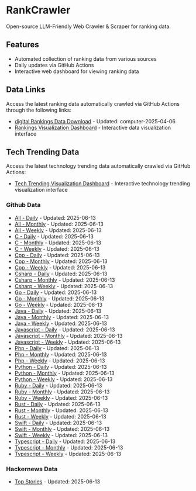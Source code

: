# RankCrawler

Open-source LLM-Friendly Web Crawler & Scraper for ranking data.

## Features

* Automated collection of ranking data from various sources
* Daily updates via GitHub Actions
* Interactive web dashboard for viewing ranking data


## Data Links

Access the latest ranking data automatically crawled via GitHub Actions through the following links:

* [digital Rankings Data Download](https://github.com/chenjy16/RankCrawler/blob/main/data/1688/digital_computer_2025-04-06.json) - Updated: computer-2025-04-06
* [Rankings Visualization Dashboard](https://chenjy16.github.io/RankCrawler/1688_rankings.html) - Interactive data visualization interface




## Tech Trending Data

Access the latest technology trending data automatically crawled via GitHub Actions:

* [Tech Trending Visualization Dashboard](https://chenjy16.github.io/RankCrawler/tech_trending.html) - Interactive technology trending visualization interface

### Github Data

* [All - Daily](https://github.com/chenjy16/RankCrawler/blob/main/data/github/github_all_daily_2025-06-13.json) - Updated: 2025-06-13
* [All - Monthly](https://github.com/chenjy16/RankCrawler/blob/main/data/github/github_all_monthly_2025-06-13.json) - Updated: 2025-06-13
* [All - Weekly](https://github.com/chenjy16/RankCrawler/blob/main/data/github/github_all_weekly_2025-06-13.json) - Updated: 2025-06-13
* [C - Daily](https://github.com/chenjy16/RankCrawler/blob/main/data/github/github_c_daily_2025-06-13.json) - Updated: 2025-06-13
* [C - Monthly](https://github.com/chenjy16/RankCrawler/blob/main/data/github/github_c_monthly_2025-06-13.json) - Updated: 2025-06-13
* [C - Weekly](https://github.com/chenjy16/RankCrawler/blob/main/data/github/github_c_weekly_2025-06-13.json) - Updated: 2025-06-13
* [Cpp - Daily](https://github.com/chenjy16/RankCrawler/blob/main/data/github/github_cpp_daily_2025-06-13.json) - Updated: 2025-06-13
* [Cpp - Monthly](https://github.com/chenjy16/RankCrawler/blob/main/data/github/github_cpp_monthly_2025-06-13.json) - Updated: 2025-06-13
* [Cpp - Weekly](https://github.com/chenjy16/RankCrawler/blob/main/data/github/github_cpp_weekly_2025-06-13.json) - Updated: 2025-06-13
* [Csharp - Daily](https://github.com/chenjy16/RankCrawler/blob/main/data/github/github_csharp_daily_2025-06-13.json) - Updated: 2025-06-13
* [Csharp - Monthly](https://github.com/chenjy16/RankCrawler/blob/main/data/github/github_csharp_monthly_2025-06-13.json) - Updated: 2025-06-13
* [Csharp - Weekly](https://github.com/chenjy16/RankCrawler/blob/main/data/github/github_csharp_weekly_2025-06-13.json) - Updated: 2025-06-13
* [Go - Daily](https://github.com/chenjy16/RankCrawler/blob/main/data/github/github_go_daily_2025-06-13.json) - Updated: 2025-06-13
* [Go - Monthly](https://github.com/chenjy16/RankCrawler/blob/main/data/github/github_go_monthly_2025-06-13.json) - Updated: 2025-06-13
* [Go - Weekly](https://github.com/chenjy16/RankCrawler/blob/main/data/github/github_go_weekly_2025-06-13.json) - Updated: 2025-06-13
* [Java - Daily](https://github.com/chenjy16/RankCrawler/blob/main/data/github/github_java_daily_2025-06-13.json) - Updated: 2025-06-13
* [Java - Monthly](https://github.com/chenjy16/RankCrawler/blob/main/data/github/github_java_monthly_2025-06-13.json) - Updated: 2025-06-13
* [Java - Weekly](https://github.com/chenjy16/RankCrawler/blob/main/data/github/github_java_weekly_2025-06-13.json) - Updated: 2025-06-13
* [Javascript - Daily](https://github.com/chenjy16/RankCrawler/blob/main/data/github/github_javascript_daily_2025-06-13.json) - Updated: 2025-06-13
* [Javascript - Monthly](https://github.com/chenjy16/RankCrawler/blob/main/data/github/github_javascript_monthly_2025-06-13.json) - Updated: 2025-06-13
* [Javascript - Weekly](https://github.com/chenjy16/RankCrawler/blob/main/data/github/github_javascript_weekly_2025-06-13.json) - Updated: 2025-06-13
* [Php - Daily](https://github.com/chenjy16/RankCrawler/blob/main/data/github/github_php_daily_2025-06-13.json) - Updated: 2025-06-13
* [Php - Monthly](https://github.com/chenjy16/RankCrawler/blob/main/data/github/github_php_monthly_2025-06-13.json) - Updated: 2025-06-13
* [Php - Weekly](https://github.com/chenjy16/RankCrawler/blob/main/data/github/github_php_weekly_2025-06-13.json) - Updated: 2025-06-13
* [Python - Daily](https://github.com/chenjy16/RankCrawler/blob/main/data/github/github_python_daily_2025-06-13.json) - Updated: 2025-06-13
* [Python - Monthly](https://github.com/chenjy16/RankCrawler/blob/main/data/github/github_python_monthly_2025-06-13.json) - Updated: 2025-06-13
* [Python - Weekly](https://github.com/chenjy16/RankCrawler/blob/main/data/github/github_python_weekly_2025-06-13.json) - Updated: 2025-06-13
* [Ruby - Daily](https://github.com/chenjy16/RankCrawler/blob/main/data/github/github_ruby_daily_2025-06-13.json) - Updated: 2025-06-13
* [Ruby - Monthly](https://github.com/chenjy16/RankCrawler/blob/main/data/github/github_ruby_monthly_2025-06-13.json) - Updated: 2025-06-13
* [Ruby - Weekly](https://github.com/chenjy16/RankCrawler/blob/main/data/github/github_ruby_weekly_2025-06-13.json) - Updated: 2025-06-13
* [Rust - Daily](https://github.com/chenjy16/RankCrawler/blob/main/data/github/github_rust_daily_2025-06-13.json) - Updated: 2025-06-13
* [Rust - Monthly](https://github.com/chenjy16/RankCrawler/blob/main/data/github/github_rust_monthly_2025-06-13.json) - Updated: 2025-06-13
* [Rust - Weekly](https://github.com/chenjy16/RankCrawler/blob/main/data/github/github_rust_weekly_2025-06-13.json) - Updated: 2025-06-13
* [Swift - Daily](https://github.com/chenjy16/RankCrawler/blob/main/data/github/github_swift_daily_2025-06-13.json) - Updated: 2025-06-13
* [Swift - Monthly](https://github.com/chenjy16/RankCrawler/blob/main/data/github/github_swift_monthly_2025-06-13.json) - Updated: 2025-06-13
* [Swift - Weekly](https://github.com/chenjy16/RankCrawler/blob/main/data/github/github_swift_weekly_2025-06-13.json) - Updated: 2025-06-13
* [Typescript - Daily](https://github.com/chenjy16/RankCrawler/blob/main/data/github/github_typescript_daily_2025-06-13.json) - Updated: 2025-06-13
* [Typescript - Monthly](https://github.com/chenjy16/RankCrawler/blob/main/data/github/github_typescript_monthly_2025-06-13.json) - Updated: 2025-06-13
* [Typescript - Weekly](https://github.com/chenjy16/RankCrawler/blob/main/data/github/github_typescript_weekly_2025-06-13.json) - Updated: 2025-06-13

### Hackernews Data

* [Top Stories](https://github.com/chenjy16/RankCrawler/blob/main/data/hackernews/hackernews_top_2025-06-13.json) - Updated: 2025-06-13


